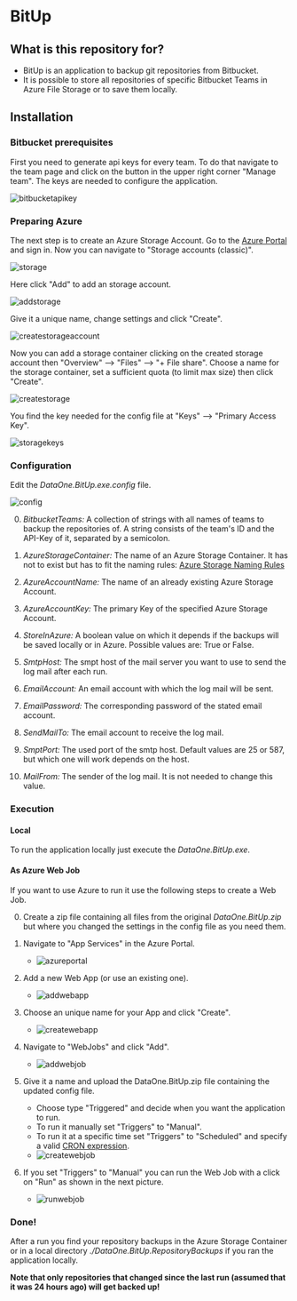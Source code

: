 # BitUp

## What is this repository for?
* BitUp is an application to backup git repositories from Bitbucket.
* It is possible to store all repositories of specific Bitbucket Teams in Azure File Storage or to save them locally.

## Installation

### Bitbucket prerequisites

First you need to generate api keys for every team. To do that navigate to the team page and click on the button in the upper right corner "Manage team".
The keys are needed to configure the application.

![bitbucketapikey](https://cloud.githubusercontent.com/assets/25846873/23075455/d602652a-f53c-11e6-91a8-7d59fb7e4a15.jpg)

### Preparing Azure

The next step is to create an Azure Storage Account. Go to the [Azure Portal](https://portal.azure.com) and sign in.
Now you can navigate to "Storage accounts (classic)".

![storage](https://cloud.githubusercontent.com/assets/25846873/23075557/4608e420-f53d-11e6-9633-659b5da3279c.jpg)

Here click "Add" to add an storage account.

![addstorage](https://cloud.githubusercontent.com/assets/25846873/23075592/65121d00-f53d-11e6-8d65-a2234decce23.jpg)

Give it a unique name, change settings and click "Create".

![createstorageaccount](https://cloud.githubusercontent.com/assets/25846873/23075625/7f010f46-f53d-11e6-9033-c257fb2a8f55.jpg)

Now you can add a storage container clicking on the created storage account then "Overview" --> "Files" --> "+ File share". Choose a name for the storage container, set a sufficient quota (to limit max size) then click "Create".

![createstorage](https://cloud.githubusercontent.com/assets/25846873/23075687/bb51f2c6-f53d-11e6-89fd-493704f7df49.jpg)

You find the key needed for the config file at "Keys" --> "Primary Access Key".

![storagekeys](https://cloud.githubusercontent.com/assets/25846873/23075777/0364c08e-f53e-11e6-85b2-10da5cc7e01f.jpg)

### Configuration

Edit the _DataOne.BitUp.exe.config_ file.

![config](https://cloud.githubusercontent.com/assets/25846873/23075893/745adc92-f53e-11e6-9a8b-8aa1578ca7aa.jpg)

0. _BitbucketTeams:_ A collection of strings with all names of teams to backup the repositories of. A string consists of the team's ID and the API-Key of it, separated by a semicolon.

0. _AzureStorageContainer:_ The name of an Azure Storage Container. It has not to exist but has to fit the naming rules: [Azure Storage Naming Rules](https://blogs.msdn.microsoft.com/jmstall/2014/06/12/azure-storage-naming-rules/)

0. _AzureAccountName:_ The name of an already existing Azure Storage Account.

0. _AzureAccountKey:_ The primary Key of the specified Azure Storage Account.

0. _StoreInAzure:_ A boolean value on which it depends if the backups will be saved locally or in Azure. Possible values are: True or False.

0. _SmtpHost:_ The smpt host of the mail server you want to use to send the log mail after each run.

0. _EmailAccount:_ An email account with which the log mail will be sent.

0. _EmailPassword:_ The corresponding password of the stated email account.

0. _SendMailTo:_ The email account to receive the log mail.

0. _SmptPort:_ The used port of the smtp host. Default values are 25 or 587, but which one will work depends on the host.

0. _MailFrom:_ The sender of the log mail. It is not needed to change this value.

### Execution

#### Local

To run the application locally just execute the _DataOne.BitUp.exe_.

#### As Azure Web Job

If you want to use Azure to run it use the following steps to create a Web Job.

0. Create a zip file containing all files from the original _DataOne.BitUp.zip_ but where you changed the settings in the config file as you need them.

0. Navigate to "App Services" in the Azure Portal.
    * ![azureportal](https://cloud.githubusercontent.com/assets/25846873/23075920/9b195944-f53e-11e6-9f1d-c9c6433467af.jpg)

0. Add a new Web App (or use an existing one).
    * ![addwebapp](https://cloud.githubusercontent.com/assets/25846873/23075949/b7e23640-f53e-11e6-9e91-d96c1f10103a.jpg)

0. Choose an unique name for your App and click "Create".
    * ![createwebapp](https://cloud.githubusercontent.com/assets/25846873/23075984/dec138e2-f53e-11e6-9690-ee9c5621c609.jpg)

0. Navigate to "WebJobs" and click "Add".
    * ![addwebjob](https://cloud.githubusercontent.com/assets/25846873/23076043/10730e10-f53f-11e6-89e2-b2bcfa34090c.jpg)

0. Give it a name and upload the DataOne.BitUp.zip file containing the updated config file.
    * Choose type "Triggered" and decide when you want the application to run. 
    * To run it manually set "Triggers" to "Manual".
    * To run it at a specific time set "Triggers" to "Scheduled" and specify a valid [CRON expression](https://en.wikipedia.org/wiki/Cron#CRON_expression).
    * ![createwebjob](https://cloud.githubusercontent.com/assets/25846873/23076086/4b7581fa-f53f-11e6-85f3-e65e3608cac4.jpg)

0. If you set "Triggers" to "Manual" you can run the Web Job with a click on "Run" as shown in the next picture.
    * ![runwebjob](https://cloud.githubusercontent.com/assets/25846873/23076105/68136be2-f53f-11e6-810c-2c3cf7c55f4f.jpg)

### Done!

After a run you find your repository backups in the Azure Storage Container or in a local directory _./DataOne.BitUp.RepositoryBackups_ if you ran the application locally.

**Note that only repositories that changed since the last run (assumed that it was 24 hours ago) will get backed up!**
